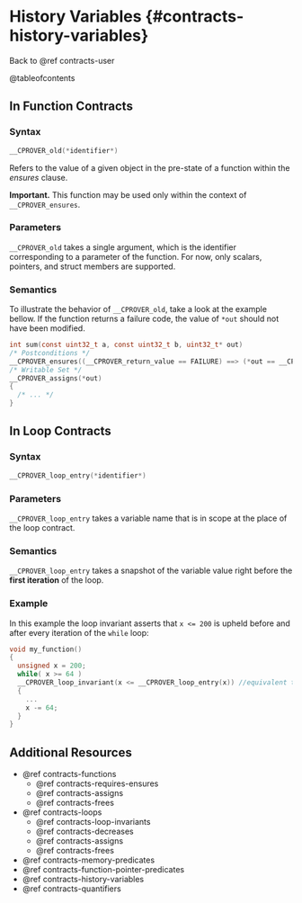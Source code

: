 # History Variables {#contracts-history-variables}

Back to @ref contracts-user

@tableofcontents

## In Function Contracts

### Syntax

```c
__CPROVER_old(*identifier*)
```

Refers to the value of a given object in the pre-state of a function within the
_ensures_ clause.

**Important.** This function may be used only within the context of `__CPROVER_ensures`.

### Parameters

`__CPROVER_old` takes a single argument, which is the identifier
corresponding to a parameter of the function. For now, only scalars,
pointers, and struct members are supported.

### Semantics

To illustrate the behavior of `__CPROVER_old`, take a look at the example
bellow.  If the function returns a failure code, the value of `*out` should not
have been modified.

```c
int sum(const uint32_t a, const uint32_t b, uint32_t* out)
/* Postconditions */
__CPROVER_ensures((__CPROVER_return_value == FAILURE) ==> (*out == __CPROVER_old(*out)))
/* Writable Set */
__CPROVER_assigns(*out)
{
  /* ... */
}
```

## In Loop Contracts

### Syntax

```c
__CPROVER_loop_entry(*identifier*)
```

### Parameters
`__CPROVER_loop_entry` takes a variable name that is in scope at the place of the loop contract.

### Semantics
`__CPROVER_loop_entry` takes a snapshot of the variable value right before the **first iteration** of the loop.

### Example
In this example the loop invariant asserts that `x <= 200` is upheld before and after every iteration of the `while` loop:
```c
void my_function()
{
  unsigned x = 200;
  while( x >= 64 )
  __CPROVER_loop_invariant(x <= __CPROVER_loop_entry(x)) //equivalent to x <= 200
  {
    ...
    x -= 64;
  }
}
```



## Additional Resources

- @ref contracts-functions
  - @ref contracts-requires-ensures
  - @ref contracts-assigns
  - @ref contracts-frees
- @ref contracts-loops
  - @ref contracts-loop-invariants
  - @ref contracts-decreases
  - @ref contracts-assigns
  - @ref contracts-frees
- @ref contracts-memory-predicates
- @ref contracts-function-pointer-predicates
- @ref contracts-history-variables
- @ref contracts-quantifiers
